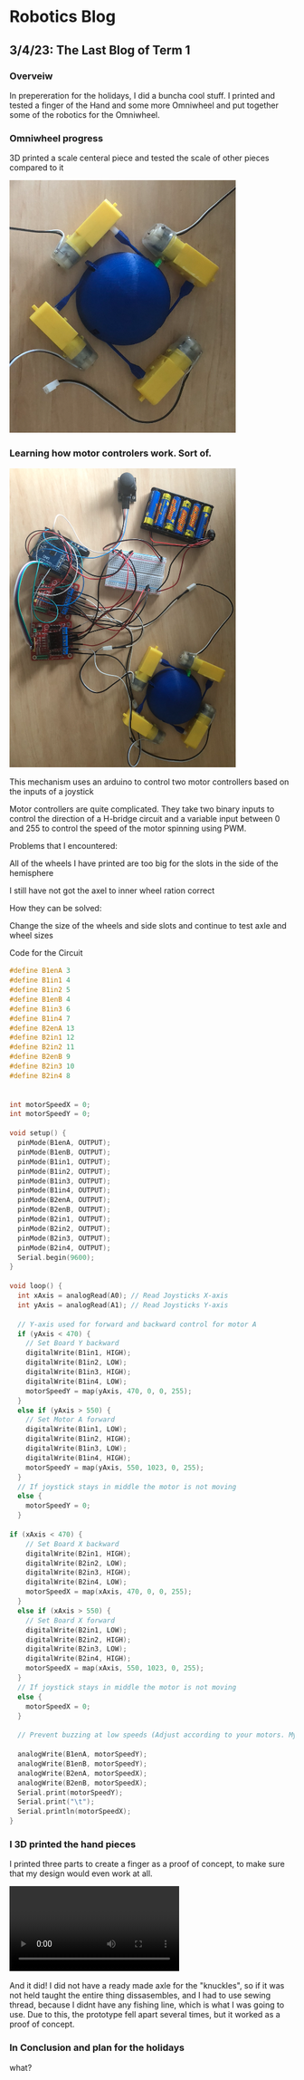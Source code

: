 # Robotics Blog 

## 3/4/23: The Last Blog of Term 1

### Overveiw

In prepereration for the holidays, I did a buncha cool stuff. I printed and tested a finger of the Hand and some more Omniwheel and put together some of the robotics for the Omniwheel.

### Omniwheel progress

3D printed a scale centeral piece and tested the scale of other pieces compared to it

<img src="../Images/Omniwheel real motors.png" width=400px alt="Images/Axel.png">


### Learning how motor controlers work. Sort of.

<img src="../Images/Omniwheel real circuit.png" width=400px alt="Images/Axel.png">

This mechanism uses an arduino to control two motor controllers based on the inputs of a joystick

Motor controllers are quite complicated. They take two binary inputs to control the direction of a H-bridge circuit and a variable input between 0 and 255 to control the speed of the motor spinning using PWM. 

Problems that I encountered:

All of the wheels I have printed are too big for the slots in the side of the hemisphere

I still have not got the axel to inner wheel ration correct

How they can be solved:

Change the size of the wheels and side slots and continue to test axle and wheel sizes

Code for the Circuit

```c
#define B1enA 3
#define B1in1 4
#define B1in2 5
#define B1enB 4
#define B1in3 6
#define B1in4 7
#define B2enA 13
#define B2in1 12
#define B2in2 11
#define B2enB 9
#define B2in3 10
#define B2in4 8


int motorSpeedX = 0;
int motorSpeedY = 0;

void setup() {
  pinMode(B1enA, OUTPUT);
  pinMode(B1enB, OUTPUT);
  pinMode(B1in1, OUTPUT);
  pinMode(B1in2, OUTPUT);
  pinMode(B1in3, OUTPUT);
  pinMode(B1in4, OUTPUT);
  pinMode(B2enA, OUTPUT);
  pinMode(B2enB, OUTPUT);
  pinMode(B2in1, OUTPUT);
  pinMode(B2in2, OUTPUT);
  pinMode(B2in3, OUTPUT);
  pinMode(B2in4, OUTPUT);
  Serial.begin(9600);
}

void loop() {
  int xAxis = analogRead(A0); // Read Joysticks X-axis
  int yAxis = analogRead(A1); // Read Joysticks Y-axis

  // Y-axis used for forward and backward control for motor A
  if (yAxis < 470) {
    // Set Board Y backward
    digitalWrite(B1in1, HIGH);
    digitalWrite(B1in2, LOW);
    digitalWrite(B1in3, HIGH);
    digitalWrite(B1in4, LOW);
    motorSpeedY = map(yAxis, 470, 0, 0, 255);
  }
  else if (yAxis > 550) {
    // Set Motor A forward
    digitalWrite(B1in1, LOW);
    digitalWrite(B1in2, HIGH);
    digitalWrite(B1in3, LOW);
    digitalWrite(B1in4, HIGH);
    motorSpeedY = map(yAxis, 550, 1023, 0, 255);
  }
  // If joystick stays in middle the motor is not moving
  else {
    motorSpeedY = 0;
  }

if (xAxis < 470) {
    // Set Board X backward
    digitalWrite(B2in1, HIGH);
    digitalWrite(B2in2, LOW);
    digitalWrite(B2in3, HIGH);
    digitalWrite(B2in4, LOW);
    motorSpeedX = map(xAxis, 470, 0, 0, 255);
  }
  else if (xAxis > 550) {
    // Set Board X forward
    digitalWrite(B2in1, LOW);
    digitalWrite(B2in2, HIGH);
    digitalWrite(B2in3, LOW);
    digitalWrite(B2in4, HIGH);
    motorSpeedX = map(xAxis, 550, 1023, 0, 255);
  }
  // If joystick stays in middle the motor is not moving
  else {
    motorSpeedX = 0;
  }

  // Prevent buzzing at low speeds (Adjust according to your motors. My motors couldn't start moving if PWM value was below value of 70)

  analogWrite(B1enA, motorSpeedY); 
  analogWrite(B1enB, motorSpeedY); 
  analogWrite(B2enA, motorSpeedX); 
  analogWrite(B2enB, motorSpeedX); 
  Serial.print(motorSpeedY);
  Serial.print("\t");
  Serial.println(motorSpeedX);
}
```



### I 3D printed the hand pieces

I printed three parts to create a finger as a proof of concept, to make sure that my design would even work at all.

<video src="../Images/IMG_0212.mp4" controls="controls" style="max-width: 730px;">
</video>

And it did! I did not have a ready made axle for the "knuckles", so if it was not held taught the entire thing dissasembles, and I had to use sewing thread, because I didnt have any fishing line, which is what I was going to use. Due to this, the prototype fell apart several times, but it worked as a proof of concept.


### In Conclusion and plan for the holidays

what?
